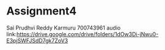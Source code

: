 # Assignment4
Sai Prudhvi Reddy Karmuru
700743961
audio link:https://drive.google.com/drive/folders/1dOw3Di-jNwu0-E3pjSWFJSdD7gk7ZoV3
